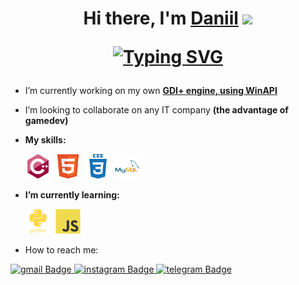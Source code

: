 <h1 align="center">Hi there, I'm <a href="https://daniilshat.ru/" target="_blank">Daniil</a> 
<img src="https://github.com/blackcater/blackcater/raw/main/images/Hi.gif" height="32"/>

  
[![Typing SVG](https://readme-typing-svg.herokuapp.com?font=play&lines=I'm+C%2B%2B+developer+from+SPB+🇷🇺)](https://raw.githubusercontent.com/amiahmadtouseef/tutorialhtmlfive/master/petdecider/script.js)</h1> 
  


- I’m currently working on my own <a target="_blank" href="https://github.com/Y0MMY/GDI-engine" >**GDI+ engine, using WinAPI**</a>
 
- I’m looking to collaborate on any IT company **(the advantage of gamedev)**

- **My skills:**


  
  <img src="https://github.com/devicons/devicon/blob/master/icons/cplusplus/cplusplus-original.svg" title="C++" alt="C++" width="40" height="40"/>&nbsp;
   <img src="https://github.com/devicons/devicon/blob/master/icons/html5/html5-original.svg" title="HTML5" alt="HTML" width="40" height="40"/>&nbsp;
  <img src="https://github.com/devicons/devicon/blob/master/icons/css3/css3-plain-wordmark.svg"  title="CSS3" alt="CSS" width="40" height="40"/>&nbsp;
  <img src="https://github.com/devicons/devicon/blob/master/icons/mysql/mysql-original-wordmark.svg" title="MySQL"  alt="MySQL" width="40" height="40"/>&nbsp;

- **I’m currently learning:**


  
  <img src="https://github.com/devicons/devicon/blob/master/icons/python/python-plain-wordmark.svg"  title="python" alt="python" width="40" height="40"/>&nbsp;
  <img src="https://github.com/devicons/devicon/blob/master/icons/javascript/javascript-original.svg" title="JavaScript" alt="JavaScript" width="40" height="40"/>&nbsp;


- How to reach me:
<div id="badges">
  <a href="mailto:y0mmycpp@gmail.com">
    <img src="https://img.shields.io/badge/gmail-blue?style=for-the-badge&logo=gmail&logoColor=white" alt="gmail Badge"/>
  </a>
  <a href="https://www.instagram.com/danya100kg/">
    <img src="https://img.shields.io/badge/Instargam-red?style=for-the-badge&logo=instagram&logoColor=white" alt="instagram Badge"/>
  </a>
  <a href="https://t.me/y0mmy">
    <img src="https://img.shields.io/badge/telegram-green?style=for-the-badge&logo=telegram&logoColor=white" alt="telegram Badge"/>
  </a>
</div>
